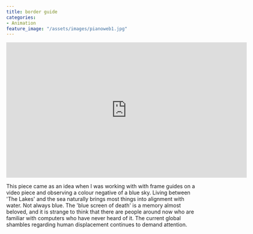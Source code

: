 ```yaml
---
title: border guide
categories:
- Animation
feature_image: "/assets/images/pianoweb1.jpg"
---
```


<iframe src="https://player.vimeo.com/video/910535950?badge=0&amp;autopause=0&amp;player_id=0&amp;app_id=58479" width="640" height="360" frameborder="0" allow="autoplay; fullscreen; picture-in-picture" title="border guide"></iframe>

This piece came as an idea when I was working with with frame guides on a video piece and observing a colour negative of a blue sky. Living between 'The Lakes' and the sea naturally brings most things into alignment with water. Not always blue. The 'blue screen of death' is a memory almost beloved, and it is strange to think that there are people around now who are familiar with computers who have never heard of it. The current global shambles regarding human displacement continues to demand attention. 
